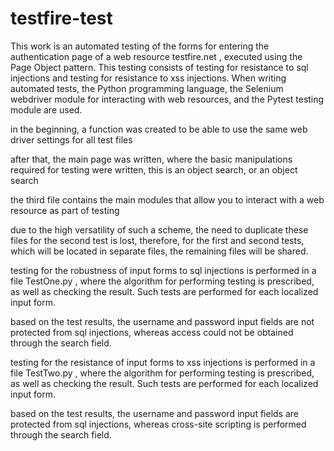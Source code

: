# testfire-test
 
This work is an automated testing of the forms for entering the authentication page of a web resource testfire.net , executed using the Page Object pattern.
This testing consists of testing for resistance to sql injections and testing for resistance to xss injections.
When writing automated tests, the Python programming language, the Selenium webdriver module for interacting with web resources, and the Pytest testing module are used.

in the beginning, a function was created to be able to use the same web driver settings for all test files

after that, the main page was written, where the basic manipulations required for testing were written, this is an object search, or an object search

the third file contains the main modules that allow you to interact with a web resource as part of testing

due to the high versatility of such a scheme, the need to duplicate these files for the second test is lost, therefore, for the first and second tests, which will be located in separate files, the remaining files will be shared.

testing for the robustness of input forms to sql injections is performed in a file TestOne.py , where the algorithm for performing testing is prescribed, as well as checking the result.
Such tests are performed for each localized input form.

based on the test results, the username and password input fields are not protected from sql injections, whereas access could not be obtained through the search field.

testing for the resistance of input forms to xss injections is performed in a file TestTwo.py , where the algorithm for performing testing is prescribed, as well as checking the result.
Such tests are performed for each localized input form.

based on the test results, the username and password input fields are protected from sql injections, whereas cross-site scripting is performed through the search field.